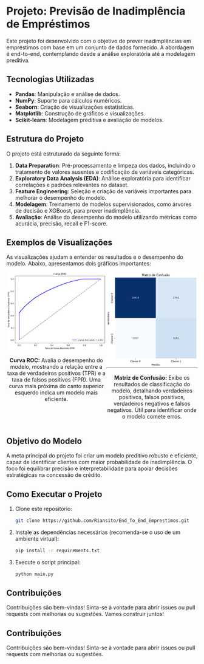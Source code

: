 # Projeto: Previsão de Inadimplência de Empréstimos

Este projeto foi desenvolvido com o objetivo de prever inadimplências em empréstimos com base em um conjunto de dados fornecido. A abordagem é end-to-end, contemplando desde a análise exploratória até a modelagem preditiva.

## Tecnologias Utilizadas

* **Pandas**: Manipulação e análise de dados.
* **NumPy**: Suporte para cálculos numéricos.
* **Seaborn**: Criação de visualizações estatísticas.
* **Matplotlib**: Construção de gráficos e visualizações.
* **Scikit-learn**: Modelagem preditiva e avaliação de modelos.

## Estrutura do Projeto

O projeto está estruturado da seguinte forma:

1. **Data Preparation**: Pré-processamento e limpeza dos dados, incluindo o tratamento de valores ausentes e codificação de variáveis categóricas.
2. **Exploratory Data Analysis (EDA)**: Análise exploratória para identificar correlações e padrões relevantes no dataset.
3. **Feature Engineering**: Seleção e criação de variáveis importantes para melhorar o desempenho do modelo.
4. **Modelagem**: Treinamento de modelos supervisionados, como árvores de decisão e XGBoost, para prever inadimplência.
5. **Avaliação**: Análise do desempenho do modelo utilizando métricas como acurácia, precisão, recall e F1-score.

## Exemplos de Visualizações

As visualizações ajudam a entender os resultados e o desempenho do modelo. Abaixo, apresentamos dois gráficos importantes:

<div style="display: flex; justify-content: space-around;">
  <div style="text-align: center;">
    <img src="Imagens/Captura%20de%20tela%202025-06-03%20151646.png" alt="Curva ROC" width="400">
    <p><b>Curva ROC:</b> Avalia o desempenho do modelo, mostrando a relação entre a taxa de verdadeiros positivos (TPR) e a taxa de falsos positivos (FPR). Uma curva mais próxima do canto superior esquerdo indica um modelo mais eficiente.</p>
  </div>
  <div style="text-align: center;">
    <img src="Imagens/Captura%20de%20tela%202025-06-03%20151632.png" alt="Matriz de Confusão" width="400">
    <p><b>Matriz de Confusão:</b> Exibe os resultados de classificação do modelo, detalhando verdadeiros positivos, falsos positivos, verdadeiros negativos e falsos negativos. Útil para identificar onde o modelo comete erros.</p>
  </div>
</div>

## Objetivo do Modelo

A meta principal do projeto foi criar um modelo preditivo robusto e eficiente, capaz de identificar clientes com maior probabilidade de inadimplência. O foco foi equilibrar precisão e interpretabilidade para apoiar decisões estratégicas na concessão de crédito.

## Como Executar o Projeto

1. Clone este repositório:

   ```bash
   git clone https://github.com/Riansito/End_To_End_Emprestimos.git
   ```
2. Instale as dependências necessárias (recomenda-se o uso de um ambiente virtual):

   ```bash
   pip install -r requirements.txt
   ```
3. Execute o script principal:

   ```bash
   python main.py
   ```

## Contribuições

Contribuições são bem-vindas! Sinta-se à vontade para abrir issues ou pull requests com melhorias ou sugestões. Vamos construir juntos!



## Contribuições

Contribuições são bem-vindas! Sinta-se à vontade para abrir issues ou pull requests com melhorias ou sugestões.


